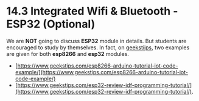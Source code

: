 # 14.3 Integrated Wifi & Bluetooth - ESP32 (Optional)

We are **NOT** going to discuss **ESP32** module in details. But students are encouraged to study by themselves. In fact, on [geekstiips](https://www.geekstips.com), two examples are given for both **esp8266** and **esp32** modules.
* [https://www.geekstips.com/esp8266-arduino-tutorial-iot-code-example/](https://www.geekstips.com/esp8266-arduino-tutorial-iot-code-example/)
* [https://www.geekstips.com/esp32-review-idf-programming-tutorial/](https://www.geekstips.com/esp32-review-idf-programming-tutorial/).
